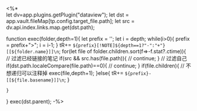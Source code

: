 <%*  
let dv=app.plugins.getPlugin("dataview");
let dst = app.vault.fileMap[tp.config.target_file.path];
let src = dv.api.index.links.map.get(dst.path);

function exec(folder,depth=1){
	let prefix = '';
	let i = depth;
	while(i>0){
		prefix = prefix+">";
		i = i-1;
	}
	tR+= `${prefix}[!NOTE]${depth==1?"-":"+"} [[${folder.name}]]\n`;
	for(let file of folder.children.sort(f=>-f.stat?.ctime)){
		// 过滤已经链接的笔记
		if(src && src.has(file.path)){
			// continue; 
		}
		// 过滤自己
		if(dst.path.localeCompare(file.path)==0){
			// continue; 
		}
		if(file.children){
			// 不想递归可以注释掉
			exec(file,depth+1);
		}else{
			tR+= `${prefix}- [[${file.basename}]]\n`;
		}
		
	}
}
exec(dst.parent);
-%>
